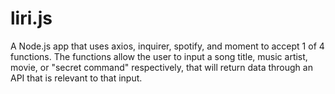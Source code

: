 # liri.js
A Node.js app that uses axios, inquirer, spotify, and moment to accept 1 of 4 functions. The functions allow the user to input a song title, music artist, movie, or "secret command" respectively, that will return data through an API that is relevant to that input.

